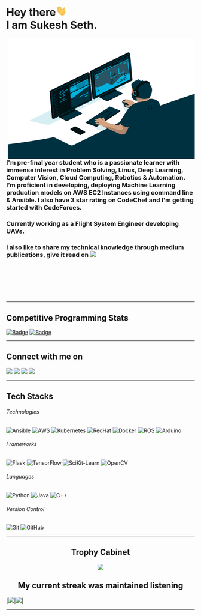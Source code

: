 # Hey there<img src="./wave.gif" width="30px"><br>I am Sukesh Seth.
<img align="right" alt="GIF" src="./code.gif" width="500" height="320" />

### I'm pre-final year student who is a passionate learner with immense interest in Problem Solving, Linux, Deep Learning, Computer Vision, Cloud Computing, Robotics & Automation. I’m proficient in developing, deploying Machine Learning production models on AWS EC2 Instances using command line & Ansible. I also have 3 star rating on CodeChef and  I'm getting started with CodeForces.

### Currently working as a Flight System Engineer developing UAVs.

### I also like to share my technical knowledge through medium publications, give it read on [<img src="https://img.shields.io/badge/medium-%230077B5.svg?&style=for-the-badge&logo=medium&logoColor=white&color=12100E"/>](https://sukeshseth.medium.com/)
<br/><br/><br/><br/><br/>

---

## Competitive Programming Stats

[![Badge](https://cp-logo.vercel.app/codechef/sukesh1312)](https://www.codechef.com/users/sukesh1312)
[![Badge](https://cp-logo.vercel.app/codeforces/sukesh1312)](https://codeforces.com/profile/sukesh1312)

---

## Connect with me on
[<img src="https://img.shields.io/badge/linkedin-%230077B5.svg?&style=for-the-badge&logo=linkedin&logoColor=white"/>](https://www.linkedin.com/in/sukeshseth/) 
[<img src = "https://img.shields.io/badge/instagram-%23E4405F.svg?&style=for-the-badge&logo=instagram&logoColor=white">](https://www.instagram.com/sukesss_/)
[<img src ="https://img.shields.io/badge/Resume-rgb(0, 108, 255, 1).svg?&style=for-the-badge&logo=dropbox&logoColor=white%22">](https://www.dropbox.com/s/v545kfc0sye3xnm/Resume_Sukesh.pdf?dl=0)
[<img src ="https://img.shields.io/badge/Email-Here-%23E4405F.svg?&style=for-the-badge&logo=&logoColor=white%22">](mailto:sukeshseth20@gmail.com)

---

## Tech Stacks

###### Technologies
![Ansible](https://img.shields.io/badge/ansible-lightgrey.svg?&style=for-the-badge&logo=ansible&logoColor=white&color=EE0000)
![AWS](https://img.shields.io/badge/-AWS-339933?&style=for-the-badge&logo=amazon-aws&logoColor=white&color=232F3E)
![Kubernetes](https://img.shields.io/badge/Kubernetes-02569B?style=for-the-badge&logo=Kubernetes&logoColor=white&color=326CE5)
![RedHat](https://img.shields.io/badge/RedHat-lightgrey.svg?&style=for-the-badge&logo=red-hat&logoColor=white&color=EE0000)
![Docker](https://img.shields.io/badge/Docker-0095D5?style=for-the-badge&logo=docker&logoColor=white&LogoClor=2496ED)
![ROS](https://img.shields.io/badge/-ROS-4479A1?style=for-the-badge&logo=ROS&logoColor=white&color=22314E)
![Arduino](https://img.shields.io/badge/-arduino-4479A1?style=for-the-badge&logo=arduino&logoColor=white&color=00979D)

###### Frameworks
![Flask](https://img.shields.io/badge/Flask-black?style=for-the-badge&logo=flask)
![TensorFlow](https://img.shields.io/badge/Tensorflow-430098?style=for-the-badge&logo=tensorflow&logoColor=white&color=FF6F00)
![SciKit-Learn](https://img.shields.io/badge/scikit--learn-4479A1?style=for-the-badge&logo=scikit-learn&logoColor=white&color=F7931E)
![OpenCV](https://img.shields.io/badge/OpenCV-4479A1?style=for-the-badge&logo=opencv&logoColor=white&color=5C3EE8)

###### Languages
![Python](https://img.shields.io/badge/-Python-3776AB?style=for-the-badge&logo=Python&logoColor=white)
![Java](https://img.shields.io/badge/Java-007396?style=for-the-badge&logo=java)
![C++](https://img.shields.io/badge/C++-00599C?style=for-the-badge&logo=c)

###### Version Control
![Git](https://img.shields.io/badge/-Git-F05032?style=for-the-badge&logo=git&logoColor=white)
![GitHub](https://img.shields.io/badge/-GitHub-181717?style=for-the-badge&logo=github)

---

## <h2 align=center> Trophy Cabinet </h2>

<p align=center>
<img align=center src="https://github-profile-trophy.vercel.app/?username=sukesh2000&theme=monokai&row=2&column=3&margin-w=8&margin-h=8">
</p>

### <h2 align=center>My current streak was maintained listening</h2> 
|<img src="https://spotify-github-profile.vercel.app/api/view?uid=31er6ahjdriqqrd33dpafbveid4y&cover_image=false&theme=default"/>|<img src="https://github-readme-streak-stats.herokuapp.com/?user=sukesh2000"/>|

---

